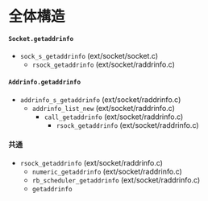 # 全体構造
#### `Socket.getaddrinfo`
- `sock_s_getaddrinfo` (ext/socket/socket.c)
  - `rsock_getaddrinfo` (ext/socket/raddrinfo.c)

#### `Addrinfo.getaddrinfo`
- `addrinfo_s_getaddrinfo` (ext/socket/raddrinfo.c)
  - `addrinfo_list_new` (ext/socket/raddrinfo.c)
    - `call_getaddrinfo` (ext/socket/raddrinfo.c)
      - `rsock_getaddrinfo` (ext/socket/raddrinfo.c)

#### 共通
- `rsock_getaddrinfo`  (ext/socket/raddrinfo.c)
  - `numeric_getaddrinfo` (ext/socket/raddrinfo.c)
  - `rb_scheduler_getaddrinfo` (ext/socket/raddrinfo.c)
  - `getaddrinfo`
